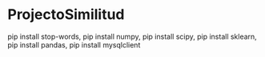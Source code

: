 # ProjectoSimilitud
pip install stop-words,
pip install numpy,
pip install scipy,
pip install sklearn,
pip install pandas,
pip install mysqlclient

